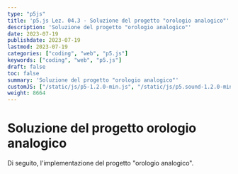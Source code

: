 ```yaml
---
type: "p5js"
title: 'p5.js Lez. 04.3 - Soluzione del progetto "orologio analogico"'
description: 'Soluzione del progetto "orologio analogico"'
date: 2023-07-19
publishdate: 2023-07-19
lastmod: 2023-07-19
categories: ["coding", "web", "p5.js"]
keywords: ["coding", "web", "p5.js"]
draft: false
toc: false
summary: 'Soluzione del progetto "orologio analogico"'
customJS: ["/static/js/p5-1.2.0-min.js", "/static/js/p5.sound-1.2.0-min.js", "/static/coding/web/p5js/p5Utils.js", "/static/coding/web/p5js/clock.js"]
weight: 8664
---
```


# Soluzione del progetto orologio analogico

Di seguito, l'implementazione del progetto "orologio analogico".

<div id="clock"></div>

